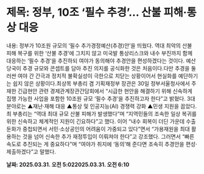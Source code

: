 # **제목: 정부, 10조 ‘필수 추경’… 산불 피해‧통상 대응**

  내용: 정부가 10조원 규모의 ‘필수 추가경정예산(추경)안’을 띄웠다. 역대 최악의 산불 피해 복구를 위한 ‘산불 추경’에 그치지 않고 미국발 통상리스크와 내수 부진까지 함께 대응하는 ‘필수 추경’을 추진하되 여야가 동의해야 추경안을 편성하겠다는 것이다. 예산당국이 추경 규모와 콘셉트를 담아 추진 의지를 공식화한 것은 처음이다.다만 추경을 둘러싼 여야 간 간극과 정치적 불확실성이 극한으로 치닫는 상황이어서 현실화를 예단하기는 쉽지 않은 상황이다.최상목 부총리 겸 기획재정부 장관은 30일 정부서울청사에서 주재한 긴급현안 관련 경제관계장관간담회에서 “시급한 현안을 해결하기 위해 신속하게 집행 가능한 사업을 포함한 10조원 규모 ‘필수 추경’을 추진하고자 한다”고 밝혔다. 3대 분야로는 ▲재난·재해 대응 ▲통상 및 인공지능(AI) 경쟁력 강화 ▲민생 지원을 꼽았다.최 부총리는 “역대 최대 규모 산불 피해가 발생했다”며 “지역민들의 조속한 일상 복귀를 위한 신속하고 체계적인 지원이 긴요하다”고 했다. 이어 “내수 회복이 더딘 가운데 수출 둔화가 중첩되면서 서민·소상공인의 어려움이 가중되고 있다”면서 “가용재원을 최대 활용하는 것을 넘어 신속한 추가 재정투입이 이뤄져야 한다”고 강조했다. 그러면서 “빠른 속도로 추진되는 게 중요하다”며 “여야가 취지에 ‘동의’해 준다면 조속히 추경안을 편성·제출하겠다”고 말했다.

  **날짜: 2025.03.31. 오전 5:022025.03.31. 오전 6:10**